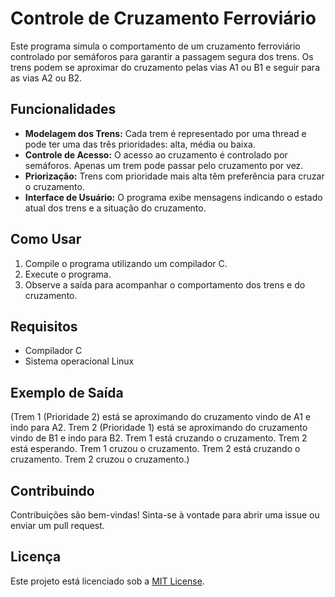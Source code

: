 # Controle de Cruzamento Ferroviário

Este programa simula o comportamento de um cruzamento ferroviário controlado por semáforos para garantir a passagem segura dos trens. Os trens podem se aproximar do cruzamento pelas vias A1 ou B1 e seguir para as vias A2 ou B2. 

## Funcionalidades

- **Modelagem dos Trens:** Cada trem é representado por uma thread e pode ter uma das três prioridades: alta, média ou baixa.
- **Controle de Acesso:** O acesso ao cruzamento é controlado por semáforos. Apenas um trem pode passar pelo cruzamento por vez.
- **Priorização:** Trens com prioridade mais alta têm preferência para cruzar o cruzamento.
- **Interface de Usuário:** O programa exibe mensagens indicando o estado atual dos trens e a situação do cruzamento.

## Como Usar

1. Compile o programa utilizando um compilador C.
2. Execute o programa.
3. Observe a saída para acompanhar o comportamento dos trens e do cruzamento.

## Requisitos

- Compilador C
- Sistema operacional Linux

## Exemplo de Saída

(Trem 1 (Prioridade 2) está se aproximando do cruzamento vindo de A1 e indo para A2.
Trem 2 (Prioridade 1) está se aproximando do cruzamento vindo de B1 e indo para B2.
Trem 1 está cruzando o cruzamento.
Trem 2 está esperando.
Trem 1 cruzou o cruzamento.
Trem 2 está cruzando o cruzamento.
Trem 2 cruzou o cruzamento.)

## Contribuindo

Contribuições são bem-vindas! Sinta-se à vontade para abrir uma issue ou enviar um pull request.

## Licença

Este projeto está licenciado sob a [MIT License](https://opensource.org/licenses/MIT).
